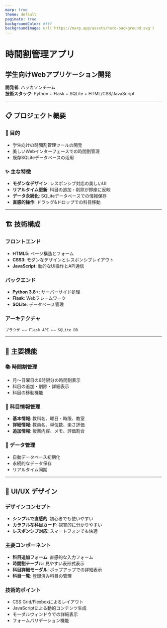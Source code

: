 ```yaml
---
marp: true
theme: default
paginate: true
backgroundColor: #fff
backgroundImage: url('https://marp.app/assets/hero-background.svg')
---
```


# 時間割管理アプリ
## 学生向けWebアプリケーション開発

**開発者**: ハッカソンチーム  
**技術スタック**: Python + Flask + SQLite + HTML/CSS/JavaScript

---

## 📋 プロジェクト概要

### 🎯 目的
- 学生向けの時間割管理ツールの開発
- 美しいWebインターフェースでの時間割管理
- 既存SQLiteデータベースの活用

### ✨ 主な特徴
- **モダンなデザイン**: レスポンシブ対応の美しいUI
- **リアルタイム更新**: 科目の追加・削除が即座に反映
- **データ永続化**: SQLiteデータベースでの情報保存
- **直感的操作**: ドラッグ&ドロップでの科目移動

---

## 🏗️ 技術構成

### フロントエンド
- **HTML5**: ページ構造とフォーム
- **CSS3**: モダンなデザインとレスポンシブレイアウト
- **JavaScript**: 動的なUI操作とAPI通信

### バックエンド
- **Python 3.8+**: サーバーサイド処理
- **Flask**: Webフレームワーク
- **SQLite**: データベース管理

### アーキテクチャ
```
ブラウザ ←→ Flask API ←→ SQLite DB
```

---

## 🚀 主要機能

### 📚 時間割管理
- 月〜日曜日の6時限分の時間割表示
- 科目の追加・削除・詳細表示
- 科目の移動機能

### 📝 科目情報管理
- **基本情報**: 教科名、曜日・時限、教室
- **詳細情報**: 教員名、単位数、楽さ評価
- **追加情報**: 授業内容、メモ、評価割合

### 💾 データ管理
- 自動データベース初期化
- 永続的なデータ保存
- リアルタイム同期

---

## 🎨 UI/UX デザイン

### デザインコンセプト
- **シンプルで直感的**: 初心者でも使いやすい
- **カラフルな科目カード**: 視覚的に分かりやすい
- **レスポンシブ対応**: スマートフォンでも快適

### 主要コンポーネント
- **科目追加フォーム**: 直感的な入力フォーム
- **時間割テーブル**: 見やすい表形式表示
- **科目詳細モーダル**: ポップアップでの詳細表示
- **科目一覧**: 登録済み科目の管理

### 技術的ポイント
- CSS Grid/Flexboxによるレイアウト
- JavaScriptによる動的コンテンツ生成
- モーダルウィンドウでの詳細表示
- フォームバリデーション機能 